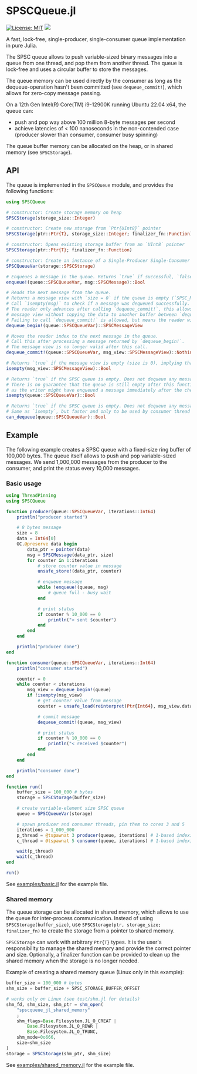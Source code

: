 # SPSCQueue.jl

[![License: MIT](https://img.shields.io/badge/License-MIT-yellow.svg)](https://opensource.org/licenses/MIT)
![](https://img.shields.io/badge/Version-beta-blue)


A fast, lock-free, single-producer, single-consumer queue implementation in pure Julia.

The SPSC queue allows to push variable-sized binary messages into a queue from one thread, and pop them from another thread.
The queue is lock-free and uses a circular buffer to store the messages.

The queue memory can be used directly by the consumer as long as the dequeue-operation hasn't been committed (see `dequeue_commit!`), which allows for zero-copy message passing.

On a 12th Gen Intel(R) Core(TM) i9-12900K running Ubuntu 22.04 x64, the queue can:

* push and pop way above 100 million 8-byte messages per second
* achieve latencies of < 100 nanoseconds in the non-contended case (producer slower than consumer, consumer busy spinning)

The queue buffer memory can be allocated on the heap, or in shared memory (see `SPSCStorage`).

## API

The queue is implemented in the `SPSCQueue` module, and provides the following functions:

```julia
using SPSCQueue

# constructor: Create storage memory on heap
SPSCStorage(storage_size::Integer)

# constructor: Create new storage from `Ptr{UInt8}` pointer
SPSCStorage(ptr::Ptr{T}, storage_size::Integer; finalizer_fn::Function)

# constructor: Opens existing storage buffer from an `UInt8` pointer
SPSCStorage(ptr::Ptr{T}; finalizer_fn::Function)

# constructor: Create an instance of a Single-Producer Single-Consumer (SPSC) queue with variable-sized message buffer.
SPSCQueueVar(storage::SPSCStorage)

# Enqueues a message in the queue. Returns `true` if successful, `false` if the queue is full.
enqueue!(queue::SPSCQueueVar, msg::SPSCMessage)::Bool

# Reads the next message from the queue.
# Returns a message view with `size = 0` if the queue is empty (`SPSC_MESSAGE_VIEW_EMPTY`).
# Call `isempty(msg)` to check if a message was dequeued successfully.
# The reader only advances after calling `dequeue_commit!`, this allows to use the
# message view without copying the data to another buffer between `dequeue_begin!` and `dequeue_commit!`.
# Failing to call `dequeue_commit!` is allowed, but means the reader will not advance.
dequeue_begin!(queue::SPSCQueueVar)::SPSCMessageView

# Moves the reader index to the next message in the queue.
# Call this after processing a message returned by `dequeue_begin!`.
# The message view is no longer valid after this call.
dequeue_commit!(queue::SPSCQueueVar, msg_view::SPSCMessageView)::Nothing

# Returns `true` if the message view is empty (size is 0), implying that the queue is empty.
isempty(msg_view::SPSCMessageView)::Bool

# Returns `true` if the SPSC queue is empty. Does not dequeue any messages (read-only operation).
# There is no guarantee that the queue is still empty after this function returns,
# as the writer might have enqueued a message immediately after the check.
isempty(queue::SPSCQueueVar)::Bool

# Returns `true` if the SPSC queue is empty. Does not dequeue any messages (read-only operation).
# Same as `isempty`, but faster and only to be used by consumer thread due to memory order optimization.
can_dequeue(queue::SPSCQueueVar)::Bool
```

## Example

The following example creates a SPSC queue with a fixed-size ring buffer of 100,000 bytes.
The queue itself allows to push and pop variable-sized messages. We send 1,000,000 messages from the producer to the consumer, and print the status every 10,000 messages.

### Basic usage

```julia
using ThreadPinning
using SPSCQueue

function producer(queue::SPSCQueueVar, iterations::Int64)
    println("producer started")

    # 8 bytes message
    size = 8
    data = Int64[0]
    GC.@preserve data begin
        data_ptr = pointer(data)
        msg = SPSCMessage(data_ptr, size)
        for counter in 1:iterations
            # store counter value in message
            unsafe_store!(data_ptr, counter)

            # enqueue message
            while !enqueue!(queue, msg)
                # queue full - busy wait
            end

            # print status
            if counter % 10_000 == 0
                println("> sent $counter")
            end
        end
    end

    println("producer done")
end

function consumer(queue::SPSCQueueVar, iterations::Int64)
    println("consumer started")

    counter = 0
    while counter < iterations
        msg_view = dequeue_begin!(queue)
        if !isempty(msg_view)
            # get counter value from message
            counter = unsafe_load(reinterpret(Ptr{Int64}, msg_view.data))

            # commit message
            dequeue_commit!(queue, msg_view)

            # print status
            if counter % 10_000 == 0
                println("< received $counter")
            end
        end
    end

    println("consumer done")
end

function run()
    buffer_size = 100_000 # bytes
    storage = SPSCStorage(buffer_size)

    # create variable-element size SPSC queue
    queue = SPSCQueueVar(storage)

    # spawn producer and consumer threads, pin them to cores 3 and 5
    iterations = 1_000_000
    p_thread = @tspawnat 3 producer(queue, iterations) # 1-based indexing
    c_thread = @tspawnat 5 consumer(queue, iterations) # 1-based indexing

    wait(p_thread)
    wait(c_thread)
end

run()
```

See [examples/basic.jl](examples/basic.jl) for the example file.

### Shared memory

The queue storage can be allocated in shared memory, which allows to use the queue for inter-process communication.
Instead of using `SPSCStorage(buffer_size)`, use `SPSCStorage(ptr, storage_size; finalizer_fn)` to create the storage from a pointer to shared memory.

`SPSCStorage` can work with arbitrary `Ptr{T}` types. It is the user's responsibility to manage the shared memory and provide the correct pointer and size. Optionally, a finalizer function can be provided to clean up the shared memory when the storage is no longer needed.

Example of creating a shared memory queue (Linux only in this example):

```julia
buffer_size = 100_000 # bytes
shm_size = buffer_size + SPSC_STORAGE_BUFFER_OFFSET

# works only on Linux (see test/shm.jl for details)
shm_fd, shm_size, shm_ptr = shm_open(
    "spscqueue_jl_shared_memory"
    ;
    shm_flags=Base.Filesystem.JL_O_CREAT |
        Base.Filesystem.JL_O_RDWR |
        Base.Filesystem.JL_O_TRUNC,
    shm_mode=0o666,
    size=shm_size
)
storage = SPSCStorage(shm_ptr, shm_size)
```

See [examples/shared_memory.jl](examples/shared_memory.jl) for the example file.
